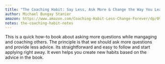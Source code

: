 ```yaml
---
title: "The Coaching Habit: Say Less, Ask More & Change the Way You Lead Forever"
author: Michael Bungay Stanier
amazon: https://www.amazon.com/Coaching-Habit-Less-Change-Forever/dp/0978440749
notes: the-coaching-habit-notes
---
```

This is a quick how-to book about asking more questions while mangaging and coaching others. The principle is that we should ask more questions and provide less advice. Its straightforward and easy to follow and start applying right away. It even helps you create new habits based on the advice in the book.
